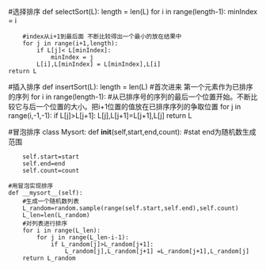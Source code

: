 #选择排序
def selectSort(L):
    length = len(L)
    for i in range(length-1):
        minIndex = i

        #index从i+1到最后面 不断比较得出一个最小的放在结果中
        for j in range(i+1,length):
            if L[j]< L[minIndex]:
                minIndex = j
            L[i],L[minIndex] = L[minIndex],L[i]
    return L


#插入排序
def insertSort(L):
    length = len(L)
    #首次进来 第一个元素作为已排序的序列
    for i in range(length-1):
        #从已排序号的序列的最后一个位置开始。不断比较它与后一个位置的大小。把i+1位置的值放在已排序序列的争取位置
        for j in range(i,-1,-1):
            if L[j]>L[j+1]:
                L[j],L[j+1]=L[j+1],L[j]
    return L

#冒泡排序
class Mysort:
    def __init__(self,start,end,count):
        #stat end为随机数生成范围
       
        self.start=start
        self.end=end
        self.count=count

    #用冒泡实现排序
    def __mysort__(self):
        #生成一个随机数列表
        L_random=random.sample(range(self.start,self.end),self.count)
        L_len=len(L_random)
        #对列表进行排序
        for i in range(L_len):
            for j in range(L_len-i-1):
                if L_random[j]>L_random[j+1]:
                    L_random[j],L_random[j+1] =L_random[j+1],L_random[j]
        return L_random

